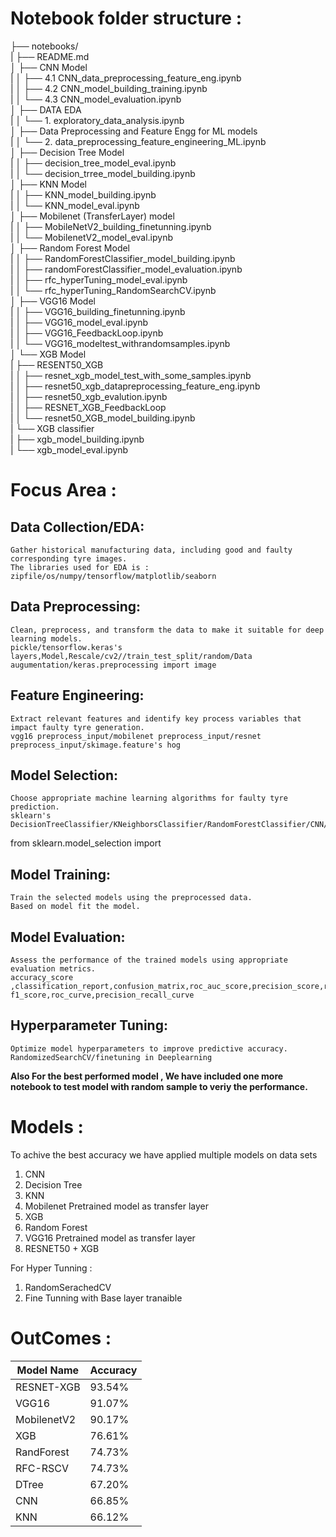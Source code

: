 # Notebook folder structure :

├── notebooks/  
|   ├── README.md  
│   ├── CNN Model  
|   │   ├── 4.1 CNN_data_preprocessing_feature_eng.ipynb   
|   │   ├── 4.2 CNN_model_building_training.ipynb  
|   │   └── 4.3 CNN_model_evaluation.ipynb  
│   ├── DATA EDA  
|   │   └── 1. exploratory_data_analysis.ipynb  
│   ├── Data Preprocessing and Feature Engg for ML models  
|   │   └── 2. data_preprocessing_feature_engineering_ML.ipynb  
│   ├── Decision Tree Model  
|   │   ├── decision_tree_model_eval.ipynb  
|   │   └── decision_trree_model_building.ipynb  
│   ├── KNN Model  
|   │   ├── KNN_model_building.ipynb  
|   │   └── KNN_model_eval.ipynb  
│   ├── Mobilenet (TransferLayer) model  
|   │   ├── MobileNetV2_building_finetunning.ipynb  
|   │   └── MobilenetV2_model_eval.ipynb  
│   ├── Random Forest Model  
|   │   ├── RandomForestClassifier_model_building.ipynb    
|   │   ├── randomForestClassifier_model_evaluation.ipynb  
|   │   ├── rfc_hyperTuning_model_eval.ipynb    
|   │   └── rfc_hyperTuning_RandomSearchCV.ipynb  
│   ├── VGG16 Model  
|   │   ├── VGG16_building_finetunning.ipynb  
|   │   ├── VGG16_model_eval.ipynb  
|   │   ├── VGG16_FeedbackLoop.ipynb  
|   │   └── VGG16_modeltest_withrandomsamples.ipynb  
│   └── XGB Model   
|       ├── RESENT50_XGB  
|       │   ├── resnet_xgb_model_test_with_some_samples.ipynb  
|       │   ├── resnet50_xgb_datapreprocessing_feature_eng.ipynb  
|       │   ├── resnet50_xgb_evalution.ipynb  
|       │   ├── RESNET_XGB_FeedbackLoop   
|       │   └── resnet50_XGB_model_building.ipynb  
|       └── XGB classifier  
|           ├── xgb_model_building.ipynb  
|           └── xgb_model_eval.ipynb  

# Focus Area :

## Data Collection/EDA: 
    Gather historical manufacturing data, including good and faulty corresponding tyre images.
    The libraries used for EDA is : zipfile/os/numpy/tensorflow/matplotlib/seaborn

## Data Preprocessing: 
    Clean, preprocess, and transform the data to make it suitable for deep learning models.
    pickle/tensorflow.keras's layers,Model,Rescale/cv2//train_test_split/random/Data augumentation/keras.preprocessing import image

## Feature Engineering: 
    Extract relevant features and identify key process variables that impact faulty tyre generation.
    vgg16 preprocess_input/mobilenet preprocess_input/resnet preprocess_input/skimage.feature's hog

## Model Selection: 
    Choose appropriate machine learning algorithms for faulty tyre prediction.
    sklearn's DecisionTreeClassifier/KNeighborsClassifier/RandomForestClassifier/CNN/Sequential/tensorsApp(VGG16/mobilenetV2/ResNet50)/xgb

from sklearn.model_selection import 

## Model Training: 
    Train the selected models using the preprocessed data.
    Based on model fit the model.

## Model Evaluation: 
    Assess the performance of the trained models using appropriate evaluation metrics.
    accuracy_score ,classification_report,confusion_matrix,roc_auc_score,precision_score,recall_score
    f1_score,roc_curve,precision_recall_curve

## Hyperparameter Tuning:
    Optimize model hyperparameters to improve predictive accuracy.
    RandomizedSearchCV/finetuning in Deeplearning
    
**Also For the best performed model , We have included one more notebook to test model with random sample to veriy the performance.**

# Models :
To achive the best accuracy we have applied multiple models on data sets
1. CNN
2. Decision Tree
3. KNN
4. Mobilenet Pretrained model as transfer layer
5. XGB
6. Random Forest
7. VGG16 Pretrained model as transfer layer
8. RESNET50 + XGB

For Hyper Tunning :
1. RandomSerachedCV
2. Fine Tunning with Base layer tranaible

# OutComes :

| Model Name  | Accuracy |
| --------    | -------- |
| RESNET-XGB  | 93.54%   |
| VGG16       | 91.07%   |
| MobilenetV2 | 90.17%   |
| XGB         | 76.61%   |
| RandForest  | 74.73%   |
| RFC-RSCV    | 74.73%   |
| DTree       | 67.20%   |
| CNN         | 66.85%   |
| KNN         | 66.12%   |

